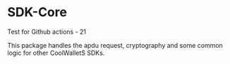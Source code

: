 # SDK-Core

Test for Github actions - 21

This package handles the apdu request, cryptography and some common logic for other CoolWalletS SDKs.
